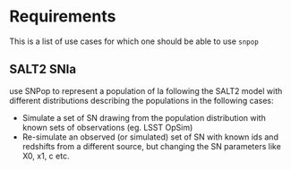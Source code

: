 # Requirements
This is a list of use cases for which one should be able to use `snpop`

## SALT2 SNIa 
use SNPop to represent a population of Ia following the SALT2 model with different distributions describing the populations in the following cases:
- Simulate a set of SN drawing from the population distribution with known sets of observations (eg. LSST OpSim)
- Re-simulate an observed (or simulated) set of SN with known ids and redshifts from a different source, but changing the SN parameters like X0, x1, c etc.

